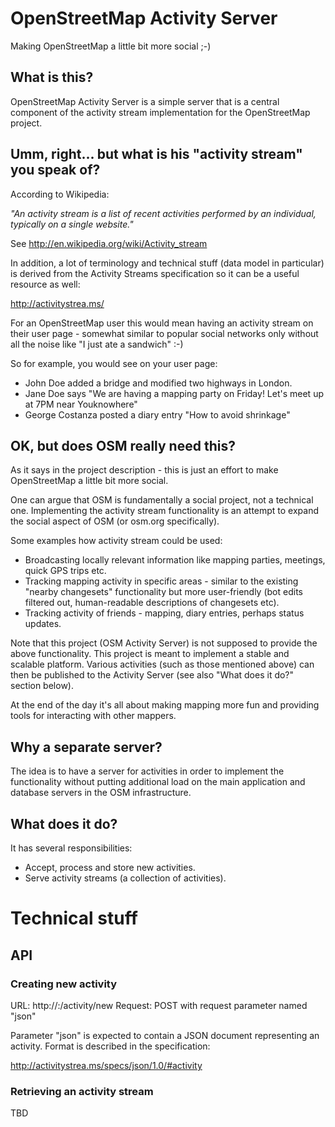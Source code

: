 OpenStreetMap Activity Server
=============================

Making OpenStreetMap a little bit more social ;-)

## What is this?

OpenStreetMap Activity Server is a simple server that is a central component of the activity stream implementation for the OpenStreetMap project.

## Umm, right... but what is his "activity stream" you speak of?

According to Wikipedia:

*"An activity stream is a list of recent activities performed by an individual, typically on a single website."*

See http://en.wikipedia.org/wiki/Activity_stream

In addition, a lot of terminology and technical stuff (data model in particular) is derived from the Activity Streams specification so it can be a useful resource as well:

http://activitystrea.ms/

For an OpenStreetMap user this would mean having an activity stream on their user page - somewhat similar to popular social networks only without all the noise like "I just ate a sandwich" :-)

So for example, you would see on your user page:

* John Doe added a bridge and modified two highways in London.
* Jane Doe says "We are having a mapping party on Friday! Let's meet up at 7PM near Youknowhere"
* George Costanza posted a diary entry "How to avoid shrinkage"

## OK, but does OSM really need this?

As it says in the project description - this is just an effort to make OpenStreetMap a little bit more social.

One can argue that OSM is fundamentally a social project, not a technical one. Implementing the activity stream functionality is an attempt to expand the social aspect of OSM (or osm.org specifically).

Some examples how activity stream could be used:

* Broadcasting locally relevant information like mapping parties, meetings, quick GPS trips etc.
* Tracking mapping activity in specific areas - similar to the existing "nearby changesets" functionality but more user-friendly (bot edits filtered out, human-readable descriptions of changesets etc).
* Tracking activity of friends - mapping, diary entries, perhaps status updates.

Note that this project (OSM Activity Server) is not supposed to provide the above functionality. This project is meant to implement a stable and scalable platform. Various activities (such as those mentioned above) can then be published to the Activity Server (see also "What does it do?" section below).

At the end of the day it's all about making mapping more fun and providing tools for interacting with other mappers.

## Why a separate server?

The idea is to have a server for activities in order to implement the functionality without putting additional load on the main application and database servers in the OSM infrastructure.

## What does it do?

It has several responsibilities:

* Accept, process and store new activities.
* Serve activity streams (a collection of activities).

# Technical stuff

## API

### Creating new activity

URL: http://<hostname>:<port>/activity/new
Request: POST with request parameter named "json"

Parameter "json" is expected to contain a JSON document representing an activity. Format is described in the specification:

http://activitystrea.ms/specs/json/1.0/#activity

### Retrieving an activity stream

TBD
